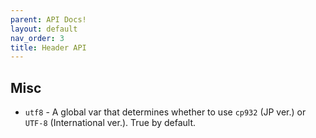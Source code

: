 ```yaml
---
parent: API Docs!
layout: default
nav_order: 3
title: Header API
---
```



## Misc
* `utf8` - A global var that determines whether to use `cp932` (JP ver.) or `UTF-8` (International ver.). True by default. 
